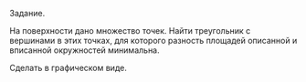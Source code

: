 Задание.

На поверхности дано множество точек. Найти треугольник с вершинами в этих точках, для 
которого разность площадей описанной и вписанной окружностей минимальна.

Сделать в графическом виде.
